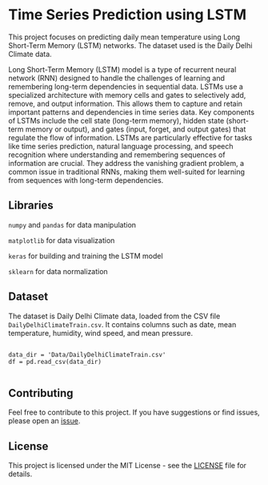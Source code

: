 <body>
<h1>Time Series Prediction using LSTM</h1>
    <p>This project focuses on predicting daily mean temperature using Long Short-Term Memory (LSTM) networks. The dataset used is the Daily Delhi Climate data.</p>
<p>Long Short-Term Memory (LSTM) model is a type of recurrent neural network (RNN) designed to handle the challenges of learning and remembering long-term dependencies in sequential data. LSTMs use a specialized architecture with memory cells and gates to selectively add, remove, and output information. This allows them to capture and retain important patterns and dependencies in time series data. Key components of LSTMs include the cell state (long-term memory), hidden state (short-term memory or output), and gates (input, forget, and output gates) that regulate the flow of information. LSTMs are particularly effective for tasks like time series prediction, natural language processing, and speech recognition where understanding and remembering sequences of information are crucial. They address the vanishing gradient problem, a common issue in traditional RNNs, making them well-suited for learning from sequences with long-term dependencies.

</p>
    <h2>Libraries</h2>
    <p><code>numpy</code> and <code>pandas</code> for data manipulation</p>
    <p><code>matplotlib</code> for data visualization</p>
    <p><code>keras</code> for building and training the LSTM model</p>
    <p><code>sklearn</code> for data normalization</p>



<h2>Dataset</h2>
    <p>The dataset is Daily Delhi Climate data, loaded from the CSV file <code>DailyDelhiClimateTrain.csv</code>. It contains columns such as date, mean temperature, humidity, wind speed, and mean pressure.</p>
    <pre><code>
data_dir = 'Data/DailyDelhiClimateTrain.csv'
df = pd.read_csv(data_dir)
    </code></pre>

<h2>Contributing</h2>
    <p>Feel free to contribute to this project. If you have suggestions or find issues, please open an <a
            href="https://github.com/your-username/your-repository/issues">issue</a>.</p>

<h2>License</h2>
    <p>This project is licensed under the MIT License - see the <a href="LICENSE">LICENSE</a> file for details.</p>

</body>
